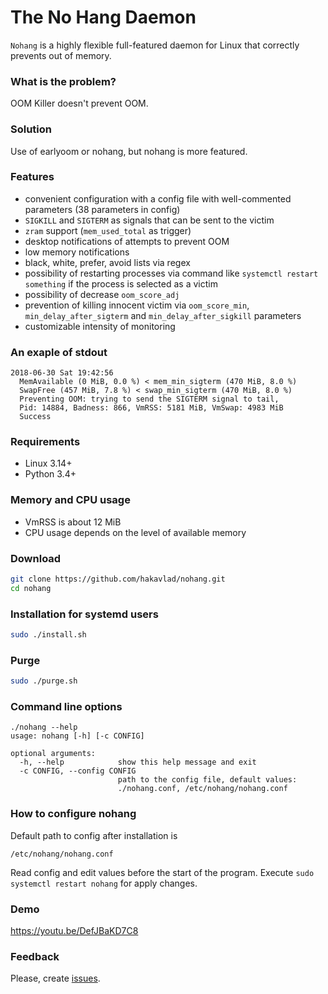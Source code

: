 
The No Hang Daemon
==================

`Nohang` is a highly flexible full-featured daemon for Linux that correctly prevents out of memory.

### What is the problem?

OOM Killer doesn't prevent OOM.

### Solution

Use of earlyoom or nohang, but nohang is more featured.

### Features

- convenient configuration with a config file with well-commented parameters (38 parameters in config)
- `SIGKILL` and `SIGTERM` as signals that can be sent to the victim
- `zram` support (`mem_used_total` as trigger)
- desktop notifications of attempts to prevent OOM
- low memory notifications
- black, white, prefer, avoid lists via regex
- possibility of restarting processes via command like `systemctl restart something` if the process is selected as a victim
- possibility of decrease `oom_score_adj`
- prevention of killing innocent victim via `oom_score_min`, `min_delay_after_sigterm` and `min_delay_after_sigkill` parameters
- customizable intensity of monitoring

### An exaple of stdout

```
2018-06-30 Sat 19:42:56
  MemAvailable (0 MiB, 0.0 %) < mem_min_sigterm (470 MiB, 8.0 %)
  SwapFree (457 MiB, 7.8 %) < swap_min_sigterm (470 MiB, 8.0 %)
  Preventing OOM: trying to send the SIGTERM signal to tail,
  Pid: 14884, Badness: 866, VmRSS: 5181 MiB, VmSwap: 4983 MiB
  Success
```

### Requirements

- Linux 3.14+
- Python 3.4+

### Memory and CPU usage

- VmRSS is about 12 MiB
- CPU usage depends on the level of available memory

### Download
```bash
git clone https://github.com/hakavlad/nohang.git
cd nohang
```

### Installation for systemd users

```bash
sudo ./install.sh
```
### Purge

```bash
sudo ./purge.sh
```

### Command line options

```
./nohang --help
usage: nohang [-h] [-c CONFIG]

optional arguments:
  -h, --help            show this help message and exit
  -c CONFIG, --config CONFIG
                        path to the config file, default values:
                        ./nohang.conf, /etc/nohang/nohang.conf
```

### How to configure nohang

Default path to config after installation is
```
/etc/nohang/nohang.conf 
```

Read config and edit values before the start of the program. Execute `sudo systemctl restart nohang` for apply changes.

### Demo

https://youtu.be/DefJBaKD7C8

### Feedback

Please, create [issues](https://github.com/hakavlad/nohang/issues).

